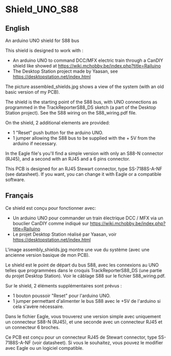 # Shield_UNO_S88

English
-------
An arduino UNO shield for S88 bus

This shield is designed to work with :
* An arduino UNO to command DCC/MFX electric train through a CanDIY shield like showed at https://wiki.mchobby.be/index.php?title=Railuino
* The Desktop Station project made by Yaasan, see https://desktopstation.net/index.html

The picture assembled_shields.jpg shows a view of the system (with an old basic version of my PCB).

The shield is the starting point of the S88 bus, with UNO connections as programmed in the TrackReporterS88_DS sketch (a part of the Desktop Station project).
See the S88 wiring on the S88_wiring.pdf file.

On the shield, 2 additional elements are provided:
* 1 "Reset" push button for the arduino UNO.
* 1 jumper allowing the S88 bus to be supplied with the + 5V from the arduino if necessary.

In the Eagle file's you'll find a simple version with only an S88-N connector (RJ45), and a second with an RJ45 and a 6 pins connector.

This PCB is designed for an RJ45 Stewart connector, type SS-7188S-A-NF (see datasheet).
If you want, you can change it with Eagle or a compatible software.

Français
--------

Ce shield est conçu pour fonctionner avec:
* Un arduino UNO pour commander un train électrique DCC / MFX via un bouclier CanDIY comme indiqué sur https://wiki.mchobby.be/index.php?title=Railuino
* Le projet Desktop Station réalisé par Yaasan, voir https://desktopstation.net/index.html

L'image assembly_shields.jpg montre une vue du système (avec une ancienne version basique de mon PCB).

Le shield est le point de départ du bus S88, avec les connexions au UNO telles que programmées dans le croquis TrackReporterS88_DS (une partie du projet Desktop Station).
Voir le câblage S88 sur le fichier S88_wiring.pdf.

Sur le shield, 2 éléments supplémentaires sont prévus :
* 1 bouton poussoir "Reset" pour l'arduino UNO.
* 1 jumper permettant d'alimenter le bus S88 avec le +5V de l'arduino si cela s'avère nécessaire.

Dans le fichier Eagle, vous trouverez une version simple avec uniquement un connecteur S88-N (RJ45), et une seconde avec un connecteur RJ45 et un connecteur 6 broches.

Ce PCB est conçu pour un connecteur RJ45 de Stewart connector, type SS-7188S-A-NF (voir datasheet).
Si vous le souhaitez, vous pouvez le modifier avec Eagle ou un logiciel compatible.
